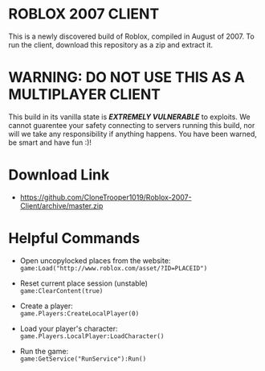 # ROBLOX 2007 CLIENT #

This is a newly discovered build of Roblox, compiled in August of 2007.
To run the client, download this repository as a zip and extract it.

# WARNING: DO NOT USE THIS AS A MULTIPLAYER CLIENT #

This build in its vanilla state is ***EXTREMELY VULNERABLE*** to exploits.
We cannot guarentee your safety connecting to servers running this build, nor will we take any responsibility if anything happens.
You have been warned, be smart and have fun :)!

# Download Link #
* https://github.com/CloneTrooper1019/Roblox-2007-Client/archive/master.zip

# Helpful Commands #

* Open uncopylocked places from the website:  
`game:Load("http://www.roblox.com/asset/?ID=PLACEID")`
	
* Reset current place session (unstable)  
`game:ClearContent(true)`

* Create a player:  
`game.Players:CreateLocalPlayer(0)`  

* Load your player's character:  
`game.Players.LocalPlayer:LoadCharacter()`

* Run the game:  
`game:GetService("RunService"):Run()`
